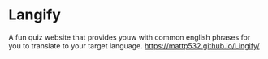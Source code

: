 # Langify

A fun quiz website that provides youw with common english phrases for you to translate to your target language.
https://mattp532.github.io/Lingify/
